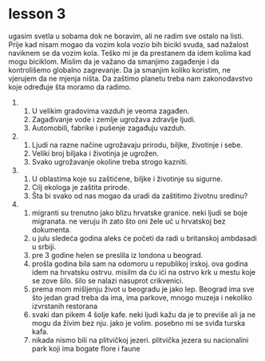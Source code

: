 # lesson 3

ugasim svetla u sobama dok ne boravim, ali ne radim sve ostalo na listi. Prije kad nisam mogao da vozim kola vozio bih bicikl svuda, sad nažalost naviknem se da vozim kola. Teško mi je da prestanem da idem kolima kad mogu biciklom. Mislim da je važano da smanjimo zagađenje i da kontrolišemo globalno zagrevanje. Da ja smanjim koliko koristim, ne vjerujem da ne mjenja ništa. Da  zaštimo planetu treba nam zakonodavstvo koje određuje šta moramo da radimo. 

1. 
    1. U velikim gradovima vazduh je veoma zagađen.
    2. Zagađivanje vode i zemlje ugrožava zdravlje ljudi.
    3. Automobili, fabrike i pušenje zagađuju vazduh.
1. 
    1. Ljudi na razne načine ugrožavaju prirodu, biljke, životinje i sebe.
    2. Veliki broj biljaka i životinja je ugrožen.
    3. Svako ugrožavanje okoline treba strogo kazniti.
1. 
    1. U oblastima koje su zaštićene, biljke i životinje su sigurne.
    2. Cilj ekologa je zaštita prirode.
    3. Šta bi svako od nas mogao da uradi da zaštitimo životnu sredinu?
1.
    1. migranti su trenutno jako blizu hrvatske granice. neki ljudi se boje migranata. ne veruju ih zato što oni žele uć u hrvatskoj bez dokumenta.
    1. u julu sledeća godina aleks će početi da radi u britanskoj ambdasadi u srbiji.
    1. pre 3 godine helen se preslila iz londona u beograd.
    1. prošla godina bila sam na odomoru u republikoj irskoj. ova godina idem na hrvatsku ostrvu. misilm da ću ići na ostrvo krk u mestu koje se zove šilo. šilo se nalazi nasuprot crikvenici.
    1. prema mom mišljenju život u beogradu je jako lep. Beograd ima sve što jedan grad treba da ima, ima parkove, mnogo muzeja i nekoliko izvrstanih restorana
    1. svaki dan pikem 4 šolje kafe. neki ljudi kažu da je to previše ali ja ne mogu da živim bez nju. jako je volim. posebno mi se sviđa turska kafa.
    1. nikada nismo bili na plitvičkoj jezeri. plitvička jezera su nacionalini park koji ima bogate flore i faune
